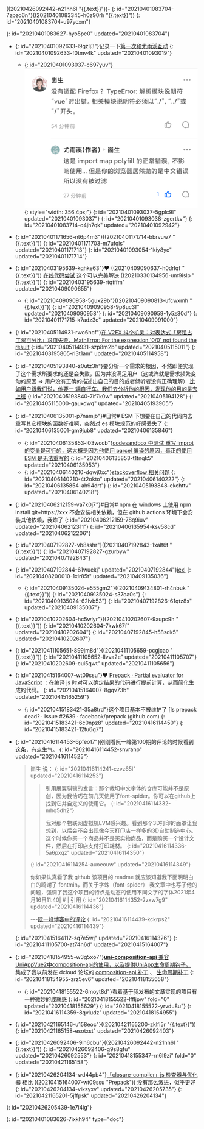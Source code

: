 ((20210426092442-n21hh6l "{{.text}}"))- {: id="20210401083704-7zpzo6n"}((20210401083345-h0z90rh "{{.text}}"))
{: id="20210401083704-u97ycxm"}

{: id="20210401083627-hyo5pe0" updated="20210401083704"}

- {: id="20210401092633-l9gzlj3"}记录一下[第一次和尤雨溪互动](https://www.zhihu.com/pin/1360850449831178240#Popover20-toggle:~:text=%E6%B2%A1%E6%9C%89%E9%80%82%E9%85%8D%20Firefox%20%EF%BC%9F%20TypeError%3A)
  {: id="20210401092633-f0tmv4k" updated="20210401093019"}

  - {: id="20210401093037-c697yuv"}![image.png](assets/image-20210401093019-9w3qvue.png){: style="width: 356.4px;"}
    {: id="20210401093037-5gplc9l" updated="20210401093037"}
  {: id="20210401093038-zgertkv"}
{: id="20210401083714-o4jh7qk" updated="20210401092942"}

- {: id="20210401171656-nt6p4m3"}((20210401171714-bbrvuw7 "{{.text}}"))
  {: id="20210401171703-m7ufqis" updated="20210401171713"}
{: id="20210401093054-1kiy8yc" updated="20210401171714"}

- {: id="20210403195639-kqhke63"}❤ ((20210409090637-h0drlqf "{{.text}}")) [在线代码尝试](https://codesandbox.io/s/eager-forest-p46iq?file=/src/index.ts) 这个可以完美解决 ((20210330134956-um9islp "{{.text}}"))
  {: id="20210403195639-rtqtffm" updated="20210409090655"}

  - {: id="20210409090958-5gux29b"}((20210409090813-ufcwxmh "{{.text}}"))
    {: id="20210409090958-9p8uc3f" updated="20210409090958"}
  {: id="20210409090959-1y5z30d"}
{: id="20210401171715-k7adz3c" updated="20210409091000"}

- {: id="20210405114931-rwo6hof"}[在 V2EX 抖个机灵：对表达式「房租占工资百分比」求值失败，MathError: For the expression '0/0' not found the result](https://www.v2ex.com/t/768000#r_10404766:~:text=%E5%AF%B9%E8%A1%A8%E8%BE%BE%E5%BC%8F%E3%80%8C%E6%88%BF%E7%A7%9F%E5%8D%A0%E5%B7%A5%E8%B5%84%E7%99%BE%E5%88%86%E6%AF%94%E3%80%8D%E6%B1%82%E5%80%BC%E5%A4%B1%E8%B4%A5%EF%BC%8CMathError%3A%20For%20the%20expression%20'0%2F0'%20not%20found%20the%20result)
  {: id="20210405114931-szp8m2b" updated="20210405115011"}
{: id="20210403195805-ri3t1am" updated="20210405114958"}

- {: id="20210405193840-z0utz3h"}要分析一个需求的根因，不然即便实现了这个需求所要求的还是会失败，因为并没满足用户（这或许就是需求频繁变动的原因 => 用户没有正确的描述出自己的目的或者倾听者没有正确理解） [比如用户跟我们说，他要一
  辆自行车。我们去分析他的根因，发现他的目的是去上班](https://github.com/Kenneth-Lee/MySummary/blob/f50c600665bf12fcdc55a8f430e07200a9d7b893/%E8%BD%AF%E4%BB%B6%E6%9E%84%E6%9E%B6%E8%AE%BE%E8%AE%A1/%E8%A7%86%E5%9B%BE%E5%92%8C%E5%86%B3%E7%AD%96%E9%9D%A2.rst#user-content-id3:~:text=%E6%88%91%E4%BB%AC%E5%8E%BB%E5%88%86%E6%9E%90%E4%BB%96%E7%9A%84%E6%A0%B9%E5%9B%A0%EF%BC%8C%E5%8F%91%E7%8E%B0%E4%BB%96%E7%9A%84%E7%9B%AE%E7%9A%84%E6%98%AF%E5%8E%BB%E4%B8%8A%E7%8F%AD%E3%80%82)
  {: id="20210405193840-7if7k0w" updated="20210405194128"}
{: id="20210405115000-gauxdwq" updated="20210405193905"}

- {: id="20210406135001-p7namjb"}#日常# ESM 下想要在自己的代码内去重写其它模块的函数好难啊，突然对 es 模块规范的好感丢失了
  {: id="20210406135001-gm9jub8" updated="20210406135846"}

  - {: id="20210406135853-l03wccb"}[codesandbox 中测试 重写 improt 的变量是可行的，这大概是因为他使用 parcel 编译的原因，真正的使用 ESM 是无法重写的](https://codesandbox.io/s/chongxie-import-debianliang-qp9ed?file=/src/index.ts)
    {: id="20210406135853-t1tnqk5" updated="20210406135953"}
  - {: id="20210406140210-dqwj0xc"}[stackoverflow 相关问题](https://stackoverflow.com/questions/48168601/change-the-value-of-imported-variable-in-es6)
    {: id="20210406140210-4t2okto" updated="20210406140222"}
  {: id="20210406135854-ah94drt"}
{: id="20210405193848-ekchttv" updated="20210406140218"}

- {: id="20210406212159-va7k0j7"}#日常# npm 在 windows 上使用 npm install git+https://xxx 不会安装相关依赖，但在 github actions 环境下会安装其他依赖，我炸了
  {: id="20210406212159-78q9iuv" updated="20210406212311"}
{: id="20210406135954-ksv58cd" updated="20210406212206"}

- {: id="20210407192827-vb8sshr"}((20210407192843-1xalt6t "{{.text}}"))
  {: id="20210407192827-gzurbyw" updated="20210407192843"}
- {: id="20210407192844-61wuekj" updated="20210407192844"}[jexl](https://github.com/TomFrost/Jexl)
  {: id="20210408200010-1xlr85t" updated="20210409135036"}

  - {: id="20210409135024-e555gm2"}((20210409134801-rh4nbuk "{{.text}}"))
    {: id="20210409135024-s37oa0s"}
  {: id="20210409135024-62lvb53"}
{: id="20210407192826-61qtz8s" updated="20210409135037"}

- {: id="20210410202604-hc5wlyr"}((20210410202607-9aupc9h "{{.text}}"))
  {: id="20210410202604-7kwk67f" updated="20210410202604"}
{: id="20210407192845-h58sdk5" updated="20210410202607"}

- {: id="20210411105651-899jm8d"}((20210411105659-pcgjcao "{{.text}}"))
  {: id="20210411105652-llvva2e" updated="20210411105707"}
{: id="20210410202609-cui5qwt" updated="20210411105656"}

- {: id="20210415164007-wt09ssu"}❤ [Prepack · Partial evaluator for JavaScript](https://prepack.io/) ：在编译 js 时对可以确定结果的代码进行提前计算，从而简化生成的代码。
  {: id="20210415164007-8gqv73b" updated="20210415165259"}

  - {: id="20210415183421-35a8trd"}这个项目基本不被维护了 [Is prepack dead? · Issue #2639 · facebook/prepack (github.com)
    {: id="20210415183421-6c0npz8" updated="20210416114450"}
  {: id="20210415183421-12tu6g7"}
- {: id="20210416114453-6pfeo17"}刚刚看阮一峰第100期的评论的时候看到这条，有点生气。
  {: id="20210416114452-snvranp" updated="20210416114525"}

  > 崮生 说：
  > {: id="20210416114241-czvz65l" updated="20210416114253"}
  >
  >> 引用展翼骐骥的发言：那个裁切中文字体的仓库可能并不是原创，因为我恰巧在前几天使用了font-spider。你可以在github上找到它并自定义的使用它。
  >> {: id="20210416114332-mhq5dh2"}
  >>
  >> 我对那个物联网虚拟机EVM感兴趣。看到那个3D打印的面罩让我想到，以后会不会出现像今天打印店一样多的3D自助制造中心。这个时候你买一个商品并不是买实物商品，而是购买一个设计文件，然后在打印店支付打印耗材。
  >> {: id="20210416114336-5a6pxqz" updated="20210416114350"}
  >>
  > {: id="20210416114254-auoeouw" updated="20210416114349"}
  >
  > 你如果认真看了我 github 该项目的 readme 就应该知道我下面明明白白的鸣谢了 fontmin，而关于字蛛（font-spider） 我文章中也写了他的问题，强调了我这个项目的特点是动态的使用不同文字的字体2021年4月16日11:40| # | 引用
  > {: id="20210416114352-2zxw7g9" updated="20210416114436"}
  >
  > ---[阮一峰博客中的评论](http://www.ruanyifeng.com/blog/2020/03/weekly-issue-100.html?20210416114056#comment-quote-426398:~:text=%E5%B0%B1%E5%BA%94%E8%AF%A5%E7%9F%A5%E9%81%93%E6%88%91%E4%B8%8B%E9%9D%A2%E6%98%8E%E6%98%8E%E7%99%BD%E7%99%BD%E7%9A%84%E9%B8%A3%E8%B0%A2%E4%BA%86%20fontmin%EF%BC%8C)
  > {: id="20210416114439-kckrps2" updated="20210416114439"}
  >
  {: id="20210415164112-sq7e5wj" updated="20210416114326"}
{: id="20210411105700-at74n6d" updated="20210415164007"}

- {: id="20210418154955-w3g5xo7"}[**uni-composition-api** 兼容UniAppVue2中composition-api的使用，以及提供UniApp生命周期钩子。](https://github.com/TuiMao233/uni-composition-api/issues) 集成了我以前发在 dcloud 论坛的 [composition-api 补丁](https://ask.dcloud.net.cn/article/37563?notification_id-892685__item_id-40391) 、 [生命周期补丁](https://ask.dcloud.net.cn/article/38160?notification_id-892784__item_id-40394)
  {: id="20210418154955-zrz5ev6" updated="20210418155658"}

  - {: id="20210418155522-6moyt8d"}看着基于我发布的文章实现的项目有一种微妙的成就感
    {: id="20210418155522-lffljpw" fold="0" updated="20210418155629"}
  {: id="20210418155522-yrvdu8u"}
{: id="20210416114359-8qvludz" updated="20210418154955"}

- {: id="20210421165146-u158eoc"}((20210421165200-zklfi5r "{{.text}}"))
  {: id="20210421165158-esotxst" updated="20210426092403"}
- {: id="20210426092406-9lh6cbu"}((20210426092442-n21hh6l "{{.text}}"))
  {: id="20210426092406-g9s8gfu" updated="20210426092553"}
{: id="20210418155347-rn6l9zi" fold="0" updated="20210421165158"}

- {: id="20210426204134-wd44pb4"}[「closure-compiler」js 检查器与优化器](https://github.com/google/closure-compiler) 相比 ((20210415164007-wt09ssu "Prepack")) 没有那么激进，似乎更好
  {: id="20210426204134-viksyxv" updated="20210426205735"}
{: id="20210421165201-5jffpsk" updated="20210426204134"}

{: id="20210426205439-1e7i4ig"}


{: id="20210401083626-7ixkh94" type="doc"}
